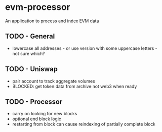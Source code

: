 # evm-processor

An application to process and index EVM data

## TODO - General

- lowercase all addresses - or use version with some uppercase letters - not sure which?

## TODO - Uniswap

- pair account to track aggregate volumes
- BLOCKED: get token data from archive not web3 when ready

## TODO - Processor

- carry on looking for new blocks
- optional end block logic
- restarting from block can cause reindexing of partially complete block
